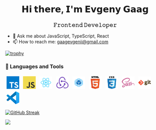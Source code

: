 <h1 align="center">𝗛𝗶 𝘁𝗵𝗲𝗿𝗲, 𝗜'𝗺 𝗘𝘃𝗴𝗲𝗻𝘆 𝗚𝗮𝗮𝗴</h1>
<h3 align="center">𝙵𝚛𝚘𝚗𝚝𝚎𝚗𝚍 𝙳𝚎𝚟𝚎𝚕𝚘𝚙𝚎𝚛</h3>

- 💬 Ask me about JavaScript, TypeScript, React
- 📫 How to reach me: gaagevgenii@gmail.com

[![trophy](https://github-profile-trophy.vercel.app/?username=Raskolnikoff-D-503&theme=alduin)](https://github.com/ryo-ma/github-profile-trophy)

<h3>🧰 Languages and Tools</h3>
<p>
<img src="https://raw.githubusercontent.com/github/explore/80688e429a7d4ef2fca1e82350fe8e3517d3494d/topics/typescript/typescript.png" alt="TypeScript" height="40" style="vertical-align:top; margin:4px">
<img src="https://raw.githubusercontent.com/github/explore/80688e429a7d4ef2fca1e82350fe8e3517d3494d/topics/javascript/javascript.png" alt="Javascript" height="40" style="vertical-align:top; margin:4px">
<img src="https://raw.githubusercontent.com/github/explore/80688e429a7d4ef2fca1e82350fe8e3517d3494d/topics/react/react.png" alt="React" height="40" style="vertical-align:top; margin:4px">
<img src="https://raw.githubusercontent.com/github/explore/80688e429a7d4ef2fca1e82350fe8e3517d3494d/topics/redux/redux.png" alt="Redux" height="40" style="vertical-align:top; margin:4px">
<img src="https://raw.githubusercontent.com/github/explore/80688e429a7d4ef2fca1e82350fe8e3517d3494d/topics/webpack/webpack.png" alt="Webpack" height="40" style="vertical-align:top; margin:4px">
<img src="https://raw.githubusercontent.com/github/explore/80688e429a7d4ef2fca1e82350fe8e3517d3494d/topics/html/html.png" alt="HTML" height="40" style="vertical-align:top; margin:4px">
<img src="https://raw.githubusercontent.com/github/explore/80688e429a7d4ef2fca1e82350fe8e3517d3494d/topics/css/css.png" alt="CSS" height="40" style="vertical-align:top; margin:4px">
<img src="https://raw.githubusercontent.com/github/explore/80688e429a7d4ef2fca1e82350fe8e3517d3494d/topics/sass/sass.png" alt="Sass" height="40" style="vertical-align:top; margin:4px">
<img src="https://raw.githubusercontent.com/github/explore/80688e429a7d4ef2fca1e82350fe8e3517d3494d/topics/git/git.png" alt="Git" height="40" style="vertical-align:top; margin:4px">
<img src="https://raw.githubusercontent.com/github/explore/80688e429a7d4ef2fca1e82350fe8e3517d3494d/topics/visual-studio-code/visual-studio-code.png" alt="VS Code" height="40" style="vertical-align:top; margin:4px">
</p>

[![GitHub Streak](https://streak-stats.demolab.com?user=Raskolnikoff-D-503&theme=onedark-duo)](https://git.io/streak-stats)

![](https://komarev.com/ghpvc/?username=Raskolnikoff-D-503)

<!-- ### Hi there 👋 -->

<!--
**Raskolnikoff-D-503/Raskolnikoff-D-503** is a ✨ _special_ ✨ repository because its `README.md` (this file) appears on your GitHub profile.

Here are some ideas to get you started:

- 🔭 I’m currently working on ...
- 🌱 I’m currently learning ...
- 👯 I’m looking to collaborate on ...
- 🤔 I’m looking for help with ...
- 💬 Ask me about ...
- 📫 How to reach me: ...
- 😄 Pronouns: ...
- ⚡ Fun fact: ...
-->
